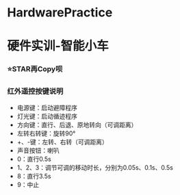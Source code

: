 # HardwarePractice
# 硬件实训-智能小车
### ⭐STAR再Copy呗
### 红外遥控按键说明
- 电源键：启动避障程序
- 灯光键：启动循迹程序
- 方向键：直行、后退、原地转向（可调距离）
- 左转右转键：旋转90°
- +、-键：左转、右转（可调距离）
- 声音按钮：喇叭
- 0：直行0.5s
- 1、2、3：调节可调的移动时长，分别为0.05s、0.1s、0.5s
- 8：直行3.5s
- 9：中止



